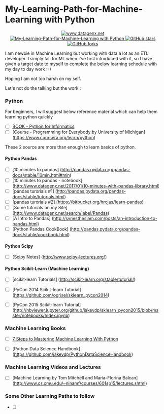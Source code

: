 # My-Learning-Path-for-Machine-Learning with Python

  
  <p align="center">
    <a href="http://www.datagenx.net">
    <img alt="www.datagenx.net" src="https://img.shields.io/badge/datagenx--blue.svg">
  </a>
  <a href="https://github.com/atulsingh0/My-Learning-Path-for-Machine-Learning">
    <img alt="My-Learning-Path-for-Machine-Learning with Python" src="https://img.shields.io/badge/Learning%20Path-Machine%20Learning-blue.svg">
  </a>
  <a href="https://github.com/atulsingh0/My-Learning-Path-for-Machine-Learning/stargazers">
    <img alt="GitHub stars" src="https://img.shields.io/github/stars/atulsingh0/My-Learning-Path-for-Machine-Learning.svg">
  </a>
  <a href="https://github.com/atulsingh0/My-Learning-Path-for-Machine-Learning/network">
    <img alt="GitHub forks" src="https://img.shields.io/github/forks/atlsingh0/My-Learning-Path-for-Machine-Learning.svg">
  </a>
</p>

I am newbie in Machine Learning but working with data a lot as an ETL developer. I simply fall for ML when I've first introduced with it, so I have given a target date to myself to complete the below learning schedule with my day to day work :-)

Hoping I am not too harsh on my self.

Let's not do the talking but the work :


### Python
For beginners, I will suggest below reference material which can help them learning python quickly
- [ ] [BOOK - Python for Informatics](www.pythonlearn.com/book_007.pdf)
- [ ] [Course - Programming for Everybody by University of Michigan] (https://www.coursera.org/learn/python)

These 2 source are more than enough to learn basics of python.

#### Python Pandas
- [ ] [10 minutes to pandas] (http://pandas.pydata.org/pandas-docs/stable/10min.html#min)
- [ ] [10 minutes to pandas - notebook] (http://www.datagenx.net/2017/01/10-minutes-with-pandas-library.html)
- [ ] [pandas turorials #1] (http://pandas.pydata.org/pandas-docs/stable/tutorials.html)
- [ ] [pandas turorials #2] (https://bitbucket.org/hrojas/learn-pandas)
- [ ] [Some tutorials on my Site] (http://www.datagenx.net/search/label/Pandas)
- [ ] [A Intro to Pandas] (http://synesthesiam.com/posts/an-introduction-to-pandas.html)
- [ ] [Python Pandas CookBook] (http://pandas.pydata.org/pandas-docs/stable/cookbook.html)

#### Python Scipy
- [ ] [Scipy Notes] (http://www.scipy-lectures.org/)

#### Python Scikit-Learn (Machine Learning)
- [ ] [scikit-learn Tutorials] (http://scikit-learn.org/stable/tutorial/)
- [ ] [PyCon 2014 Scikit-learn Tutorial] (https://github.com/ogrisel/sklearn_pycon2014)
- [ ] [PyCon 2015 Scikit-learn Tutorial] (http://nbviewer.jupyter.org/github/jakevdp/sklearn_pycon2015/blob/master/notebooks/Index.ipynb) 





### Machine Learning Books
- [ ] [7 Steps to Mastering Machine Learning With Python](http://www.kdnuggets.com/2015/11/seven-steps-machine-learning-python.html)
- [ ] [Python Data Science Handbook] (https://github.com/jakevdp/PythonDataScienceHandbook)


### Machine Learning Videos and Lectures
- [ ] [Machine Learning by Tom Mitchell and Maria-Florina Balcan] (http://www.cs.cmu.edu/~ninamf/courses/601sp15/lectures.shtml)


### Some Other Learning Paths to follow
- [ ]




